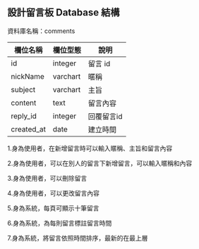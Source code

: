 ## 設計留言板 Database 結構
資料庫名稱：comments

| 欄位名稱 | 欄位型態 | 說明 |
|----------|----------|------|
|  id  |    integer      | 留言 id     |
| nickName | varchart | 暱稱 |
| subject   | varchart | 主旨  |
| content   | text | 留言內容  |
| reply_id   | integer | 回覆留言id  |
| created_at   | date | 建立時間  |


1.身為使用者，在新增留言時可以輸入暱稱、主旨和留言內容  

2.身為使用者，可以在別人的留言下新增留言，可以輸入暱稱和內容  

3.身為使用者，可以刪除留言  

4.身為使用者，可以更改留言內容  

5.身為系統，每頁可顯示十筆留言  

6.身為系統，為每則留言標註留言時間

7.身為系統，將留言依照時間排序，最新的在最上層  
